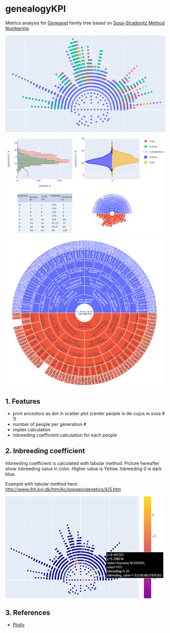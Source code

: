 # genealogyKPI
Metrics analysis for [Geneanet](https://www.geneanet.org/) family tree based on [Sosa–Stradonitz Method Numbering](https://en.wikipedia.org/wiki/Ahnentafel).

![example tree](./images/tree2021-08-06_143107.png)

![example wheel](./images/global_view.png)

![example wheel](./images/wheel_view.png)

## 1. Features

   * print ancestors as dot in scatter plot (center people is de-cujus ie sosa # 1)
   * number of people per generation #
   * implex calculation
   * inbreeding coefficient calculation for each people


## 2. Inbreeding coefficient

Inbreeding coefficient is calculated with tabular method. Picture hereafter show inbreeding value in color. Higher value is Yellow. Inbreeding 0 is dark blue.

Example with tabular method here: http://www.ihh.kvl.dk/htm/kc/popgen/genetics/4/5.htm

![example inbreeding](./images/inbreeding_view.png)

## 3. References

* [Plotly](https://github.com/plotly/plotly.py)
